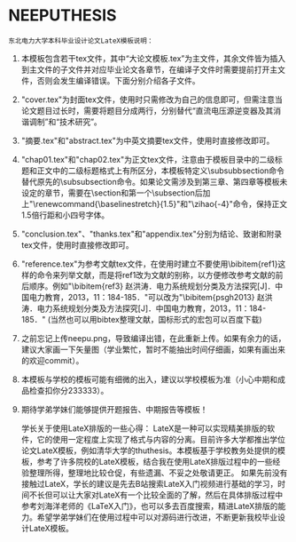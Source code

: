 # NEEPUTHESIS
	东北电力大学本科毕业设计论文LateX模板说明：
1. 本模板包含若干tex文件，其中“大论文模板.tex”为主文件，其余文件皆为插入到主文件的子文件并对应毕业论文各章节，在编译子文件时需要提前打开主文件，否则会发生编译错误。下面分别介绍各子文件。
2. "cover.tex"为封面tex文件，使用时只需修改为自己的信息即可，但需注意当论文题目过长时，需要将题目分成两行，分别替代“直流电压源逆变器及其消谐调制”和“技术研究”。
3. "摘要.tex"和"abstract.tex"为中英文摘要tex文件，使用时直接修改即可。
4. "chap01.tex"和"chap02.tex"为正文tex文件，注意由于模板目录中的二级标题和正文中的二级标题格式上有所区分，本模板特定义\subsubbsection命令替代原先的\subsubsection命令。如果论文需涉及到第三章、第四章等模板未设定的章节，需要在\section和第一个\subsection后加上"\renewcommand{\baselinestretch}{1.5}"和"\zihao{-4}"命令，保持正文1.5倍行距和小四号字体。
5. "conclusion.tex"、"thanks.tex"和"appendix.tex"分别为结论、致谢和附录tex文件，使用时直接修改即可。
6. "reference.tex"为参考文献tex文件，在使用时建立不要使用\bibitem{ref1}这样的命令来列举文献，而是将ref1改为文献的别称，以方便修改参考文献的前后顺序。例如"\bibitem{ref3} 赵洪涛．电力系统规划分类及方法探究[J]．中国电力教育，2013，11：184-185．"可以改为"\bibitem{psgh2013} 赵洪涛．电力系统规划分类及方法探究[J]．中国电力教育，2013，11：184-185．"
(当然也可以用bibtex整理文献，国标形式的宏包可以百度下载)
7. 之前忘记上传neepu.png，导致编译出错，在此重新上传。如果有余力的话，建议大家画一下矢量图（学业繁忙，暂时不能抽出时间仔细画，如果有画出来的欢迎commit）。
8. 本模板与学校的模板可能有细微的出入，建议以学校模板为准（小心中期和成品检查扣你分233333）。
9. 期待学弟学妹们能够提供开题报告、中期报告等模板！

	学长关于使用LateX排版的一些心得：
	LateX是一种可以实现精美排版的软件，它的使用一定程度上实现了格式与内容的分离。目前许多大学都推出学位论文LateX模板，例如清华大学的thuthesis。本模板基于学校教务处提供的模板，参考了许多院校的LateX模板，结合我在使用LateX排版过程中的一些经验整理所得，整理地比较仓促，有些遗漏、不妥之处敬请更正。
	如果先前没有接触过LateX，学长的建议是先去B站搜索LateX入门视频进行基础的学习，时间不长但可以让大家对LateX有一个比较全面的了解，然后在具体排版过程中参考刘海洋老师的《LaTeX入门》，也可以多去百度搜索，精进LateX排版的能力。希望学弟学妹们在使用过程中可以对源码进行改进，不断更新我校毕业设计LateX模板。
								                                                                                                                  
